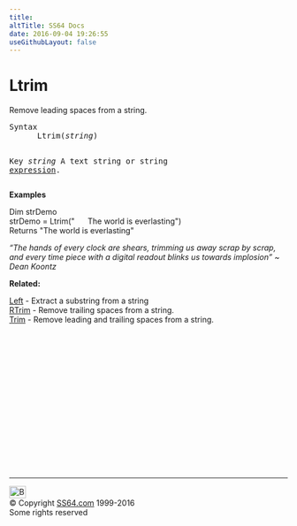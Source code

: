 ```yaml
---
title:
altTitle: SS64 Docs
date: 2016-09-04 19:26:55
useGithubLayout: false
---
```

<!-- #BeginLibraryItem "/Library/head_vb.lbi" --><!-- #EndLibraryItem --><h1>Ltrim</h1> 
<p> Remove leading spaces from a string.</p>
<pre>Syntax
      Ltrim(<i>string</i>)

Key
   <i>string</i>    A text string or string <a href="stringexpression.html">expression</a>.</pre>
<p> <b>Examples</b></p>
<p><span class="code">Dim strDemo<br>
strDemo = Ltrim(" &nbsp;&nbsp;&nbsp;&nbsp;&nbsp;The world is everlasting")<br>
</span>Returns <span class="code">"The world is everlasting"</span></p>
<p class="quote"><i>“The hands of every clock are shears, trimming us away scrap by scrap, and every time piece with a digital readout blinks us towards implosion” ~ Dean Koontz</i></p>
<p><b>Related:</b></p>
<p><a href="left.html">Left</a> - Extract a substring from a string<br>
<a href="rtrim.html">RTrim</a> - Remove trailing spaces from a string.<br>
<a href="trim.html">Trim</a> - Remove leading and trailing spaces from a string.</p><!-- #BeginLibraryItem "/Library/foot_vb.lbi" --><p>
<!-- VB300 -->
<ins class="adsbygoogle" style="display:inline-block;width:300px;height:250px" data-ad-client="ca-pub-6140977852749469" data-ad-slot="1683739502"></ins>
<script>
(adsbygoogle = window.adsbygoogle || []).push({});
</script></p>
<hr>
<div id="bl" class="footer"><a href="ltrim.html#"><img src="../images/top.png" width="30" height="22" alt="Back to the Top"></a></div>
<div id="br" class="footer, tagline">© Copyright <a href="../index.html">SS64.com</a> 1999-2016<br>
Some rights reserved</div><!-- #EndLibraryItem -->


